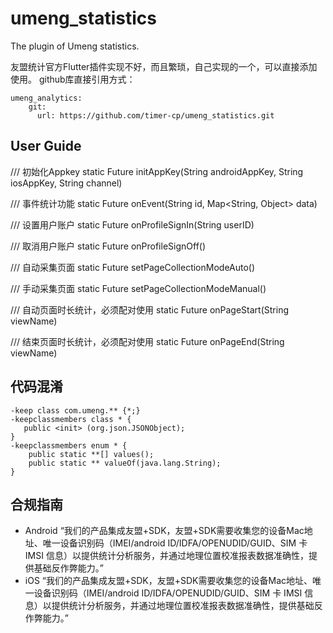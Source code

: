 # umeng_statistics

The plugin of Umeng statistics.

友盟统计官方Flutter插件实现不好，而且繁琐，自己实现的一个，可以直接添加使用。
 github库直接引用方式：
 ```
 umeng_analytics:
     git:
       url: https://github.com/timer-cp/umeng_statistics.git
 ```

## User Guide

/// 初始化Appkey
static Future<bool> initAppKey(String androidAppKey, String iosAppKey, String channel)

/// 事件统计功能
static Future<bool> onEvent(String id, Map<String, Object> data)

/// 设置用户账户
static Future<bool> onProfileSignIn(String userID)

/// 取消用户账户
static Future<bool> onProfileSignOff()

/// 自动采集页面
static Future<bool> setPageCollectionModeAuto()

/// 手动采集页面
static Future<bool> setPageCollectionModeManual()

/// 自动页面时长统计，必须配对使用
static Future<bool> onPageStart(String viewName)

/// 结束页面时长统计，必须配对使用
  static Future<bool> onPageEnd(String viewName)

## 代码混淆
```
-keep class com.umeng.** {*;}
-keepclassmembers class * {
   public <init> (org.json.JSONObject);
}
-keepclassmembers enum * {
    public static **[] values();
    public static ** valueOf(java.lang.String);
}
```

## 合规指南
* Android
“我们的产品集成友盟+SDK，友盟+SDK需要收集您的设备Mac地址、唯一设备识别码（IMEI/android ID/IDFA/OPENUDID/GUID、SIM 卡 IMSI 信息）以提供统计分析服务，并通过地理位置校准报表数据准确性，提供基础反作弊能力。”
* iOS
“我们的产品集成友盟+SDK，友盟+SDK需要收集您的设备Mac地址、唯一设备识别码（IMEI/android ID/IDFA/OPENUDID/GUID、SIM 卡 IMSI 信息）以提供统计分析服务，并通过地理位置校准报表数据准确性，提供基础反作弊能力。”

